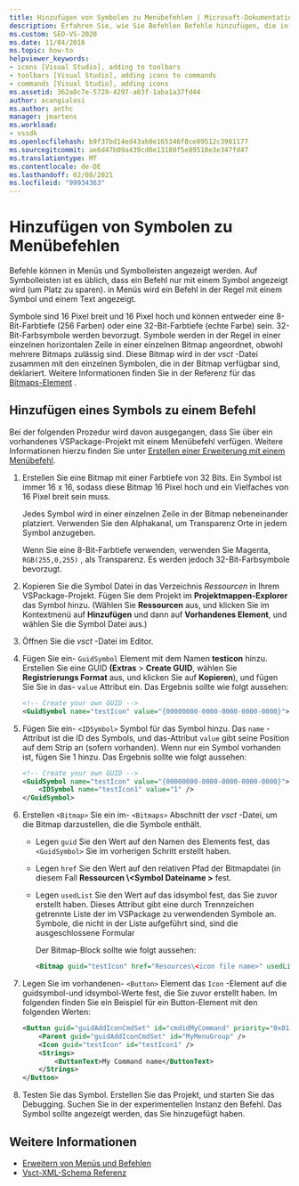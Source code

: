 ```yaml
---
title: Hinzufügen von Symbolen zu Menübefehlen | Microsoft-Dokumentation
description: Erfahren Sie, wie Sie Befehlen Befehle hinzufügen, die in den Menüs und Symbolleisten in der integrierten Entwicklungsumgebung (IDE) von Visual Studio angezeigt werden können.
ms.custom: SEO-VS-2020
ms.date: 11/04/2016
ms.topic: how-to
helpviewer_keywords:
- icons [Visual Studio], adding to toolbars
- toolbars [Visual Studio], adding icons to commands
- commands [Visual Studio], adding icons
ms.assetid: 362a0c7e-5729-4297-a83f-1aba1a37fd44
author: acangialosi
ms.author: anthc
manager: jmartens
ms.workload:
- vssdk
ms.openlocfilehash: b9f37bd14ed43ab0e165346f8ce09512c3981177
ms.sourcegitcommit: ae6d47b09a439cd0e13180f5e89510e3e347fd47
ms.translationtype: MT
ms.contentlocale: de-DE
ms.lasthandoff: 02/08/2021
ms.locfileid: "99934363"
---
```

# <a name="add-icons-to-menu-commands"></a>Hinzufügen von Symbolen zu Menübefehlen
Befehle können in Menüs und Symbolleisten angezeigt werden. Auf Symbolleisten ist es üblich, dass ein Befehl nur mit einem Symbol angezeigt wird (um Platz zu sparen). in Menüs wird ein Befehl in der Regel mit einem Symbol und einem Text angezeigt.

 Symbole sind 16 Pixel breit und 16 Pixel hoch und können entweder eine 8-Bit-Farbtiefe (256 Farben) oder eine 32-Bit-Farbtiefe (echte Farbe) sein. 32-Bit-Farbsymbole werden bevorzugt. Symbole werden in der Regel in einer einzelnen horizontalen Zeile in einer einzelnen Bitmap angeordnet, obwohl mehrere Bitmaps zulässig sind. Diese Bitmap wird in der *vsct* -Datei zusammen mit den einzelnen Symbolen, die in der Bitmap verfügbar sind, deklariert. Weitere Informationen finden Sie in der Referenz für das [Bitmaps-Element](../extensibility/bitmaps-element.md) .

## <a name="add-an-icon-to-a-command"></a>Hinzufügen eines Symbols zu einem Befehl
 Bei der folgenden Prozedur wird davon ausgegangen, dass Sie über ein vorhandenes VSPackage-Projekt mit einem Menübefehl verfügen. Weitere Informationen hierzu finden Sie unter [Erstellen einer Erweiterung mit einem Menübefehl](../extensibility/creating-an-extension-with-a-menu-command.md).

1. Erstellen Sie eine Bitmap mit einer Farbtiefe von 32 Bits. Ein Symbol ist immer 16 x 16, sodass diese Bitmap 16 Pixel hoch und ein Vielfaches von 16 Pixel breit sein muss.

     Jedes Symbol wird in einer einzelnen Zeile in der Bitmap nebeneinander platziert. Verwenden Sie den Alphakanal, um Transparenz Orte in jedem Symbol anzugeben.

     Wenn Sie eine 8-Bit-Farbtiefe verwenden, verwenden Sie Magenta, `RGB(255,0,255)` , als Transparenz. Es werden jedoch 32-Bit-Farbsymbole bevorzugt.

2. Kopieren Sie die Symbol Datei in das Verzeichnis *Ressourcen* in Ihrem VSPackage-Projekt. Fügen Sie dem Projekt im **Projektmappen-Explorer** das Symbol hinzu. (Wählen Sie **Ressourcen** aus, und klicken Sie im Kontextmenü auf **Hinzufügen** und dann auf **Vorhandenes Element**, und wählen Sie die Symbol Datei aus.)

3. Öffnen Sie die *vsct* -Datei im Editor.

4. Fügen Sie ein- `GuidSymbol` Element mit dem Namen **testicon** hinzu. Erstellen Sie eine GUID **(Extras**  >  **Create GUID**, wählen Sie **Registrierungs Format** aus, und klicken Sie auf **Kopieren**), und fügen Sie Sie in das- `value` Attribut ein. Das Ergebnis sollte wie folgt aussehen:

    ```xml
    <!-- Create your own GUID -->
    <GuidSymbol name="testIcon" value="{00000000-0000-0000-0000-0000}">
    ```

5. Fügen Sie ein- `<IDSymbol>` Symbol für das Symbol hinzu. Das `name` -Attribut ist die ID des Symbols, und das-Attribut `value` gibt seine Position auf dem Strip an (sofern vorhanden). Wenn nur ein Symbol vorhanden ist, fügen Sie 1 hinzu. Das Ergebnis sollte wie folgt aussehen:

    ```xml
    <!-- Create your own GUID -->
    <GuidSymbol name="testIcon" value="{00000000-0000-0000-0000-0000}">
        <IDSymbol name="testIcon1" value="1" />
    </GuidSymbol>
    ```

6. Erstellen `<Bitmap>` Sie ein im- `<Bitmaps>` Abschnitt der *vsct* -Datei, um die Bitmap darzustellen, die die Symbole enthält.

    - Legen `guid` Sie den Wert auf den Namen des Elements fest, das `<GuidSymbol>` Sie im vorherigen Schritt erstellt haben.

    - Legen `href` Sie den Wert auf den relativen Pfad der Bitmapdatei (in diesem Fall **Ressourcen \\<Symbol Dateiname \>** fest.

    - Legen `usedList` Sie den Wert auf das idsymbol fest, das Sie zuvor erstellt haben. Dieses Attribut gibt eine durch Trennzeichen getrennte Liste der im VSPackage zu verwendenden Symbole an. Symbole, die nicht in der Liste aufgeführt sind, sind die ausgeschlossene Formular

         Der Bitmap-Block sollte wie folgt aussehen:

        ```xml
        <Bitmap guid="testIcon" href="Resources\<icon file name>" usedList="testIcon1"/>
        ```

7. Legen Sie im vorhandenen- `<Button>` Element das `Icon` -Element auf die guidsymbol-und idsymbol-Werte fest, die Sie zuvor erstellt haben. Im folgenden finden Sie ein Beispiel für ein Button-Element mit den folgenden Werten:

    ```xml
    <Button guid="guidAddIconCmdSet" id="cmdidMyCommand" priority="0x0100" type="Button">
        <Parent guid="guidAddIconCmdSet" id="MyMenuGroup" />
        <Icon guid="testIcon" id="testIcon1" />
        <Strings>
            <ButtonText>My Command name</ButtonText>
        </Strings>
    </Button>
    ```

8. Testen Sie das Symbol. Erstellen Sie das Projekt, und starten Sie das Debugging. Suchen Sie in der experimentellen Instanz den Befehl. Das Symbol sollte angezeigt werden, das Sie hinzugefügt haben.

## <a name="see-also"></a>Weitere Informationen
- [Erweitern von Menüs und Befehlen](../extensibility/extending-menus-and-commands.md)
- [Vsct-XML-Schema Referenz](../extensibility/vsct-xml-schema-reference.md)
